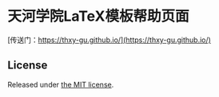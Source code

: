 # 天河学院LaTeX模板帮助页面

[传送门：https://thxy-gu.github.io/](https://thxy-gu.github.io/)


## License

Released under [the MIT license](LICENSE).
